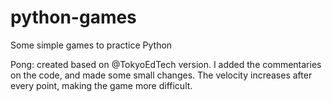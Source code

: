 # python-games
Some simple games to practice Python

Pong: created based on @TokyoEdTech version. I added the commentaries on the code, and made some small changes. The velocity increases after every point, making the game more difficult.
